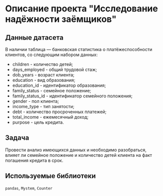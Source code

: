 # Описание проекта "Исследование надёжности заёмщиков"

## Данные датасета
В наличии таблица — банковская статистика о платёжеспособности клиентов, со следующим набором данных:
- children - количество детей;
- days_employed - общий трудовой стаж;
- dob_years - возраст клиента;
- education - вид образования;
- education_id - идентификатор образования;
- family_status - семейное положение;
- family_status_id - идентификатор семейного положения;
- gender - пол клиента;
- income_type - тип занятости;
- debt - количество просроченных платежей;
- total_income - ежемесячный доход;
- purpose - цель кредита.

## Задача
Провести анализ имеющихся данных и необходимо разобраться, влияет ли семейное положение и количество детей клиента на факт погашения кредита в срок.

## Используемые библиотеки
`pandas`, `Mystem`, `Counter`

